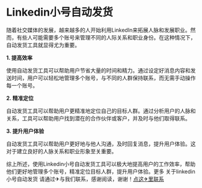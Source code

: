 # Linkedin小号自动发货

随着社交媒体的发展，越来越多的人开始利用LinkedIn来拓展人脉和发展职业。然而，有些人可能需要多个账号来管理不同的人际关系和职业身份。在这种情况下，自动发货工具就显得尤为重要。

**1. 提高效率**

使用自动发货工具可以帮助用户节省大量的时间和精力。通过设定好消息内容和发送时间，用户可以轻松地管理多个账号，与不同的人群保持联系，而无需手动操作每一个账号。

**2. 精准定位**

自动发货工具可以帮助用户更精准地定位自己的目标人群。通过分析用户的人脉和关系，工具可以帮助用户找到潜在的合作伙伴或客户，并及时与他们取得联系。

**3. 提升用户体验**

自动发货工具可以帮助用户更好地与他人沟通，及时回复消息，提升用户体验。这对于建立良好的人脉关系和职业形象至关重要。

综上所述，使用Linkedin小号自动发货工具可以极大地提高用户的工作效率，帮助他们更好地管理多个账号，精准定位目标人群，提升用户体验。更多 关于linkedin小号自动发货 请通过✈与我们联系，感谢阅读，谢谢！[点这✈里联系](https://ww.k02.cc)